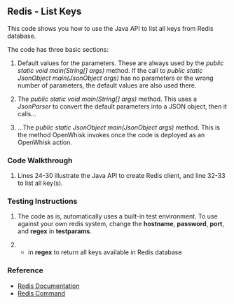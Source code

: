## Redis - List Keys

This code shows you how to use the Java API to list all keys from Redis database. 

The code has three basic sections: 

1. Default values for the parameters. These are always used by the *public static void main(String[] args)* method. 
If the call to *public static JsonObject main(JsonObject args)* has no parameters or the wrong number of parameters, the default values are also used there. 

2. The *public static void main(String[] args)* method. This uses a *JsonParser* to convert the default parameters into a JSON object, then it calls... 

3. ...The *public static JsonObject main(JsonObject args)* method. This is the method OpenWhisk invokes once the code is deployed as an OpenWhisk action.

### Code Walkthrough
1. Lines 24-30 illustrate the Java API to create Redis client, and line 32-33 to list all key(s).

### Testing Instructions
1. The code as is, automatically uses a built-in test environment. To use against your own redis system, change the **hostname**, **password**, **port**, and **regex** in **testparams**.

2. * in **regex** to return all keys available in Redis database

### Reference
* [Redis Documentation](https://redis.io/)
* [Redis Command](https://redis.io/commands/)